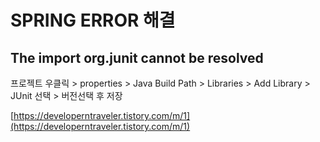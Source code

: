 # SPRING ERROR 해결

## The import org.junit cannot be resolved

프로젝트 우클릭 > properties > Java Build Path > Libraries > Add Library > JUnit 선택 > 버전선택 후 저장

[https://developerntraveler.tistory.com/m/1](https://developerntraveler.tistory.com/m/1)
<!--stackedit_data:
eyJoaXN0b3J5IjpbMTYwODA2Mjc3NSwtOTA2NjU3ODg4LC0xNj
EwNzEyMTU1XX0=
-->